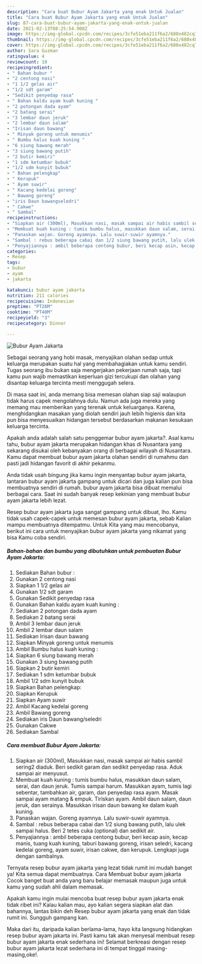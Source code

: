```yaml
---
description: "Cara buat Bubur Ayam Jakarta yang enak Untuk Jualan"
title: "Cara buat Bubur Ayam Jakarta yang enak Untuk Jualan"
slug: 87-cara-buat-bubur-ayam-jakarta-yang-enak-untuk-jualan
date: 2021-02-13T08:25:54.908Z
image: https://img-global.cpcdn.com/recipes/3cfe51eba211f6a2/680x482cq70/bubur-ayam-jakarta-foto-resep-utama.jpg
thumbnail: https://img-global.cpcdn.com/recipes/3cfe51eba211f6a2/680x482cq70/bubur-ayam-jakarta-foto-resep-utama.jpg
cover: https://img-global.cpcdn.com/recipes/3cfe51eba211f6a2/680x482cq70/bubur-ayam-jakarta-foto-resep-utama.jpg
author: Sara Guzman
ratingvalue: 4
reviewcount: 10
recipeingredient:
- " Bahan bubur "
- "2 centong nasi"
- "1 1/2 gelas air"
- "1/2 sdt garam"
- "Sedikit penyedap rasa"
- " Bahan kaldu ayam kuah kuning "
- "2 potongan dada ayam"
- "2 batang serai"
- "3 lembar daun jeruk"
- "2 lembar daun salam"
- "Irisan daun bawang"
- " Minyak goreng untuk menumis"
- " Bumbu halus kuah kuning "
- "6 siung bawang merah"
- "3 siung bawang putih"
- "2 butir kemiri"
- "1 sdm ketumbar bubuk"
- "1/2 sdm kunyit bubuk"
- " Bahan pelengkap"
- " Kerupuk"
- " Ayam suwir"
- " Kacang kedelai goreng"
- " Bawang goreng"
- "iris Daun bawangseledri"
- " Cakwe"
- " Sambal"
recipeinstructions:
- "Siapkan air (300ml), Masukkan nasi, masak sampai air habis sambil sering2 diaduk. Beri sedikit garam dan sedikit penyedap rasa. Aduk sampai air menyusut."
- "Membuat kuah kuning : tumis bumbu halus, masukkan daun salam, serai, dan daun jeruk. Tumis sampai harum. Masukkan ayam, tumis lagi sebentar, tambahkan air, garam, dan penyedap rasa ayam. Masak sampai ayam matang &amp; empuk. Tiriskan ayam. Ambil daun salam, daun jeruk, dan serainya. Masukkan irisan daun bawang ke dalam kuah kuning."
- "Panaskan wajan. Goreng ayamnya. Lalu suwir-suwir ayamnya."
- "Sambal : rebus beberapa cabai dan 1/2 siung bawang putih, lalu ulek sampai halus. Beri 2 tetes cuka (optional) dan sedikit air."
- "Penyajiannya : ambil beberapa centong bubur, beri kecap asin, kecap manis, tuang kuah kuning, taburi bawang goreng, irisan seledri, kacang kedelai goreng, ayam suwir, irisan cakwe, dan kerupuk. Lengkapi juga dengan sambalnya."
categories:
- Resep
tags:
- bubur
- ayam
- jakarta

katakunci: bubur ayam jakarta 
nutrition: 211 calories
recipecuisine: Indonesian
preptime: "PT26M"
cooktime: "PT40M"
recipeyield: "3"
recipecategory: Dinner

---
```



![Bubur Ayam Jakarta](https://img-global.cpcdn.com/recipes/3cfe51eba211f6a2/680x482cq70/bubur-ayam-jakarta-foto-resep-utama.jpg)

Sebagai seorang yang hobi masak, menyajikan olahan sedap untuk keluarga merupakan suatu hal yang membahagiakan untuk kamu sendiri. Tugas seorang ibu bukan saja mengerjakan pekerjaan rumah saja, tapi kamu pun wajib memastikan keperluan gizi tercukupi dan olahan yang disantap keluarga tercinta mesti menggugah selera.

Di masa  saat ini, anda memang bisa memesan olahan siap saji walaupun tidak harus capek mengolahnya dulu. Namun ada juga mereka yang memang mau memberikan yang terenak untuk keluarganya. Karena, menghidangkan masakan yang diolah sendiri jauh lebih higienis dan kita pun bisa menyesuaikan hidangan tersebut berdasarkan makanan kesukaan keluarga tercinta. 



Apakah anda adalah salah satu penggemar bubur ayam jakarta?. Asal kamu tahu, bubur ayam jakarta merupakan hidangan khas di Nusantara yang sekarang disukai oleh kebanyakan orang di berbagai wilayah di Nusantara. Kamu dapat membuat bubur ayam jakarta olahan sendiri di rumahmu dan pasti jadi hidangan favorit di akhir pekanmu.

Anda tidak usah bingung jika kamu ingin menyantap bubur ayam jakarta, lantaran bubur ayam jakarta gampang untuk dicari dan juga kalian pun bisa membuatnya sendiri di rumah. bubur ayam jakarta bisa dibuat memalui berbagai cara. Saat ini sudah banyak resep kekinian yang membuat bubur ayam jakarta lebih lezat.

Resep bubur ayam jakarta juga sangat gampang untuk dibuat, lho. Kamu tidak usah capek-capek untuk memesan bubur ayam jakarta, sebab Kalian mampu membuatnya ditempatmu. Untuk Kita yang mau mencobanya, berikut ini cara untuk menyajikan bubur ayam jakarta yang nikamat yang bisa Kamu coba sendiri.

<!--inarticleads1-->

##### Bahan-bahan dan bumbu yang dibutuhkan untuk pembuatan Bubur Ayam Jakarta:

1. Sediakan  Bahan bubur :
1. Gunakan 2 centong nasi
1. Siapkan 1 1/2 gelas air
1. Gunakan 1/2 sdt garam
1. Gunakan Sedikit penyedap rasa
1. Gunakan  Bahan kaldu ayam kuah kuning :
1. Sediakan 2 potongan dada ayam
1. Sediakan 2 batang serai
1. Ambil 3 lembar daun jeruk
1. Ambil 2 lembar daun salam
1. Sediakan Irisan daun bawang
1. Siapkan  Minyak goreng untuk menumis
1. Ambil  Bumbu halus kuah kuning :
1. Siapkan 6 siung bawang merah
1. Gunakan 3 siung bawang putih
1. Siapkan 2 butir kemiri
1. Sediakan 1 sdm ketumbar bubuk
1. Ambil 1/2 sdm kunyit bubuk
1. Siapkan  Bahan pelengkap:
1. Siapkan  Kerupuk
1. Siapkan  Ayam suwir
1. Ambil  Kacang kedelai goreng
1. Ambil  Bawang goreng
1. Sediakan iris Daun bawang/seledri
1. Gunakan  Cakwe
1. Sediakan  Sambal




<!--inarticleads2-->

##### Cara membuat Bubur Ayam Jakarta:

1. Siapkan air (300ml), Masukkan nasi, masak sampai air habis sambil sering2 diaduk. Beri sedikit garam dan sedikit penyedap rasa. Aduk sampai air menyusut.
1. Membuat kuah kuning : tumis bumbu halus, masukkan daun salam, serai, dan daun jeruk. Tumis sampai harum. Masukkan ayam, tumis lagi sebentar, tambahkan air, garam, dan penyedap rasa ayam. Masak sampai ayam matang &amp; empuk. Tiriskan ayam. Ambil daun salam, daun jeruk, dan serainya. Masukkan irisan daun bawang ke dalam kuah kuning.
1. Panaskan wajan. Goreng ayamnya. Lalu suwir-suwir ayamnya.
1. Sambal : rebus beberapa cabai dan 1/2 siung bawang putih, lalu ulek sampai halus. Beri 2 tetes cuka (optional) dan sedikit air.
1. Penyajiannya : ambil beberapa centong bubur, beri kecap asin, kecap manis, tuang kuah kuning, taburi bawang goreng, irisan seledri, kacang kedelai goreng, ayam suwir, irisan cakwe, dan kerupuk. Lengkapi juga dengan sambalnya.




Ternyata resep bubur ayam jakarta yang lezat tidak rumit ini mudah banget ya! Kita semua dapat membuatnya. Cara Membuat bubur ayam jakarta Cocok banget buat anda yang baru belajar memasak maupun juga untuk kamu yang sudah ahli dalam memasak.

Apakah kamu ingin mulai mencoba buat resep bubur ayam jakarta enak tidak ribet ini? Kalau kalian mau, ayo kalian segera siapkan alat dan bahannya, lantas bikin deh Resep bubur ayam jakarta yang enak dan tidak rumit ini. Sungguh gampang kan. 

Maka dari itu, daripada kalian berlama-lama, hayo kita langsung hidangkan resep bubur ayam jakarta ini. Pasti kamu tak akan menyesal membuat resep bubur ayam jakarta enak sederhana ini! Selamat berkreasi dengan resep bubur ayam jakarta lezat sederhana ini di tempat tinggal masing-masing,oke!.

